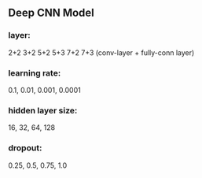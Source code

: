 ## Deep CNN Model

### layer:  

2+2 3+2 5+2 5+3 7+2 7+3 (conv-layer + fully-conn layer)

### learning rate:  

0.1, 0.01, 0.001, 0.0001

### hidden layer size:  

16, 32, 64, 128

### dropout:  

0.25, 0.5, 0.75, 1.0
